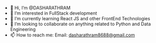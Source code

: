 - 👋 Hi, I’m @DASHARATHRAM
- 👀 I’m interested in FullStack development
- 🌱 I’m currently learning React JS and other FrontEnd Technologies
- 💞️ I’m looking to collaborate on anything related to Python and Data Engineering
- 📫 How to reach me: Email: dasharathram8688@gmail.com

<!---
DASHARATHRAM/DASHARATHRAM is a ✨ special ✨ repository because its `README.md` (this file) appears on your GitHub profile.
You can click the Preview link to take a look at your changes.
--->
